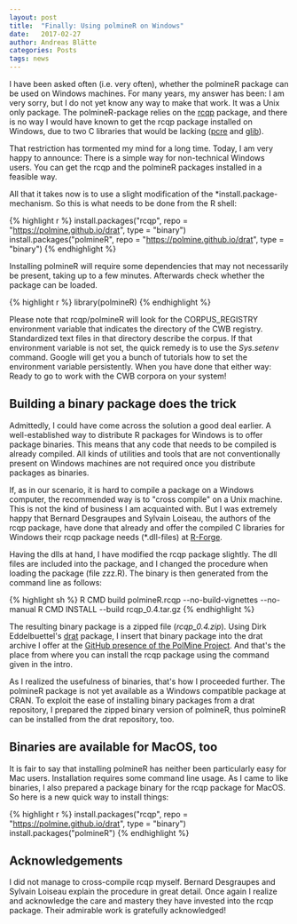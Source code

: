 ```yaml
---
layout: post
title:  "Finally: Using polmineR on Windows"
date:   2017-02-27
author: Andreas Blätte
categories: Posts
tags: news
---
```

  

I have been asked often (i.e. very often), whether the polmineR package can be used on Windows machines. For many years, my answer has been: I am very sorry, but I do not yet know any way to make that work. It was a Unix only package. The polmineR-package relies on the [rcqp](https://cran.r-project.org/web/packages/rcqp/index.html) package, and there is no way I would have known to get the rcqp package installed on Windows, due to two C libraries that would be lacking ([pcre](http://pcre.org/) and [glib](https://developer.gnome.org/glib/stable/)).

That restriction has tormented my mind for a long time. Today, I am very happy to announce: There is a simple way for non-technical Windows users. You can get the rcqp and the polmineR packages installed in a feasible way.

All that it takes now is to use a slight modification of the *install.package-mechanism. So this is what needs to be done from the R shell:


{% highlight r %}
install.packages("rcqp", repo = "https://polmine.github.io/drat", type = "binary")
install.packages("polmineR", repo = "https://polmine.github.io/drat", type = "binary")
{% endhighlight %}

Installing polmineR will require some dependencies that may not necessarily be present, taking up to a few minutes. Afterwards check whether the package can be loaded.


{% highlight r %}
library(polmineR)
{% endhighlight %}

Please note that rcqp/polmineR will look for the CORPUS_REGISTRY environment variable that indicates the directory of the CWB registry. Standardized text files in that directory describe the corpus. If that environment variable is not set, the quick remedy is to use the *Sys.setenv* command. Google will get you a bunch of tutorials how to set the environment variable persistently. When you have done that either way: Ready to go to work with the CWB corpora on your system!


Building a binary package does the trick
----------------------------------------

Admittedly, I could have come across the solution a good deal earlier. A well-established way to distribute R packages for Windows is to offer package binaries. This means that any code that needs to be compiled is already compiled. All kinds of utilities and tools that are not conventionally present on Windows machines are not required once you distribute packages as binaries.

If, as in our scenario, it is hard to compile a package on a Windows computer, the recommended way is to "cross compile" on a Unix machine. This is not the kind of business I am acquainted with. But I was extremely happy that Bernard Desgraupes and Sylvain Loiseau, the authors of the rcqp package, have done that already and offer the compiled C libraries for Windows their rcqp package needs (*.dll-files) at [R-Forge](https://r-forge.r-project.org/scm/viewvc.php/libs/i386/?root=rcwb).

Having the dlls at hand, I have modified the rcqp package slightly. The dll files are included into the package, and I changed the procedure when loading the package (file zzz.R). The binary is then generated from the command line as follows:


{% highlight sh %}
R CMD build polmineR.rcqp --no-build-vignettes --no-manual
R CMD INSTALL --build rcqp_0.4.tar.gz
{% endhighlight %}

The resulting binary package is a zipped file (*rcqp_0.4.zip*). Using Dirk Eddelbuettel's [drat](https://github.com/eddelbuettel/drat) package, I insert that binary package into the drat archive I offer at the [GitHub presence of the PolMine Project](https://github.com/PolMine/polmineR). And that's the place from where you can install the rcqp package using the command given in the intro.

As I realized the usefulness of binaries, that's how I proceeded further. The polmineR package is not yet available as a Windows compatible package at CRAN. To exploit the ease of installing binary packages from a drat repository, I prepared the zipped binary version of polmineR, thus polmineR can be installed from the drat repository, too.


Binaries are available for MacOS, too
-------------------------------------

It is fair to say that installing polmineR has neither been particularly easy for Mac users. Installation requires some command line usage. As I came to like binaries, I also prepared a package binary for the rcqp package for MacOS. So here is a new quick way to install things:


{% highlight r %}
install.packages("rcqp", repo = "https://polmine.github.io/drat", type = "binary")
install.packages("polmineR")
{% endhighlight %}


Acknowledgements
----------------

I did not manage to cross-compile rcqp myself. Bernard Desgraupes and Sylvain Loiseau explain the procedure in great detail. Once again I realize and acknowledge the care and mastery they have invested into the rcqp package. Their admirable work is gratefully acknowledged!

